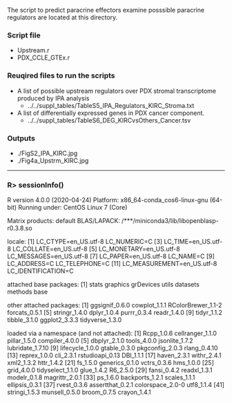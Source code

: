 The script to predict paracrine effectors examine posssible paracrine regulators are located at this directory.

### Script file
- Upstream.r
- PDX_CCLE_GTEx.r

### Reuqired files to run the scripts
- A list of possible upstream regulators over PDX stromal transcriptome produced by IPA analysis 
  - ../../suppl_tables/TableS5_IPA_Regulators_KIRC_Stroma.txt
- A list of differentially expressed genes in PDX cancer component.
  - ../../suppl_tables/TableS6_DEG_KIRCvsOthers_Cancer.tsv

### Outputs
- ./FigS2_IPA_KIRC.jpg
- ./Fig4a_Upstrm_KIRC.jpg

--------------------------------------------------
### R> sessionInfo()
R version 4.0.0 (2020-04-24)
Platform: x86_64-conda_cos6-linux-gnu (64-bit)
Running under: CentOS Linux 7 (Core)

Matrix products: default
BLAS/LAPACK: /***/miniconda3/lib/libopenblasp-r0.3.8.so

locale:
 [1] LC_CTYPE=en_US.utf-8       LC_NUMERIC=C
 [3] LC_TIME=en_US.utf-8        LC_COLLATE=en_US.utf-8
 [5] LC_MONETARY=en_US.utf-8    LC_MESSAGES=en_US.utf-8
 [7] LC_PAPER=en_US.utf-8       LC_NAME=C
 [9] LC_ADDRESS=C               LC_TELEPHONE=C
[11] LC_MEASUREMENT=en_US.utf-8 LC_IDENTIFICATION=C

attached base packages:
[1] stats     graphics  grDevices utils     datasets  methods   base

other attached packages:
 [1] ggsignif_0.6.0     cowplot_1.1.1      RColorBrewer_1.1-2 forcats_0.5.1
 [5] stringr_1.4.0      dplyr_1.0.4        purrr_0.3.4        readr_1.4.0
 [9] tidyr_1.1.2        tibble_3.1.0       ggplot2_3.3.3      tidyverse_1.3.0

loaded via a namespace (and not attached):
 [1] Rcpp_1.0.6       cellranger_1.1.0 pillar_1.5.0     compiler_4.0.0
 [5] dbplyr_2.1.0     tools_4.0.0      jsonlite_1.7.2   lubridate_1.7.10
 [9] lifecycle_1.0.0  gtable_0.3.0     pkgconfig_2.0.3  rlang_0.4.10
[13] reprex_1.0.0     cli_2.3.1        rstudioapi_0.13  DBI_1.1.1
[17] haven_2.3.1      withr_2.4.1      xml2_1.3.2       httr_1.4.2
[21] fs_1.5.0         generics_0.1.0   vctrs_0.3.6      hms_1.0.0
[25] grid_4.0.0       tidyselect_1.1.0 glue_1.4.2       R6_2.5.0
[29] fansi_0.4.2      readxl_1.3.1     modelr_0.1.8     magrittr_2.0.1
[33] ps_1.6.0         backports_1.2.1  scales_1.1.1     ellipsis_0.3.1
[37] rvest_0.3.6      assertthat_0.2.1 colorspace_2.0-0 utf8_1.1.4
[41] stringi_1.5.3    munsell_0.5.0    broom_0.7.5      crayon_1.4.1